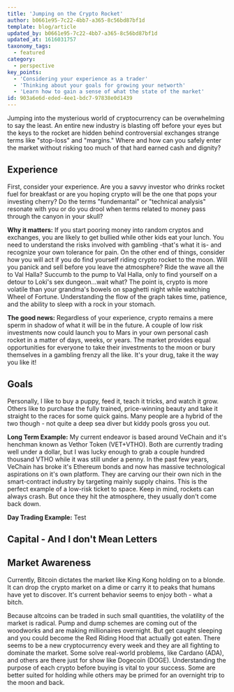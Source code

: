 ```yaml
---
title: 'Jumping on the Crypto Rocket'
author: b0661e95-7c22-4bb7-a365-8c56bd87bf1d
template: blog/article
updated_by: b0661e95-7c22-4bb7-a365-8c56bd87bf1d
updated_at: 1616031757
taxonomy_tags:
  - featured
category:
  - perspective
key_points:
  - 'Considering your experience as a trader'
  - 'Thinking about your goals for growing your networth'
  - 'Learn how to gain a sense of what the state of the market'
id: 903a6e6d-eded-4ee1-bdc7-97838e0d1439
---
```

Jumping into the mysterious world of cryptocurrency can be overwhelming to say the least. An entire new industry is blasting off before your eyes but the keys to the rocket are hidden behind controversial exchanges strange terms like "stop-loss" and "margins." Where and how can you safely enter the market without risking too much of that hard earned cash and dignity?

## Experience
First, consider your experience. Are you a savvy investor who drinks rocket fuel for breakfast or are you hoping crypto will be the one that pops your investing cherry? Do the terms "fundemantal" or "technical analysis" resonate with you or do you drool when terms related to money pass through the canyon in your skull? 

**Why it matters:** If you start pooring money into random cryptos and exchanges, you are likely to get bullied while other kids eat your lunch. You need to understand the risks involved with gambling -that's what it is- and recognize your own tolerance for pain. On the other end of things, consider how you will act if you do find yourself riding crypto rocket to the moon. Will you panick and sell before you leave the atmosphere? Ride the wave all the to Val Halla? Succumb to the pump to Val Halla, only to find yourself on a detour to Loki's sex dungeon...wait what? The point is, crypto is more volatile than your grandma's bowels on spaghetti night while watching Wheel of Fortune. Understanding the flow of the graph takes time, patience, and the ability to sleep with a rock in your stomach.

**The good news:** Regardless of your experience, crypto remains a mere sperm in shadow of what it will be in the future. A couple of low risk investments now could launch you to Mars in your own personal cash rocket in a matter of days, weeks, or years. The market provides equal opportunities for everyone to take their investments to the moon or bury themselves in a gambling frenzy all the like. It's your drug, take it the way you like it!

## Goals
Personally, I like to buy a puppy, feed it, teach it tricks, and watch it   grow. Others like to purchase the fully trained, price-winning beauty and take it straight to the races for some quick gains. Many people are a hybrid of the two though - not quite a deep sea diver but kiddy pools gross you out.

**Long Term Example:** My current endeavor is based around VeChain and it's henchman known as Vethor Token (VET+VTHO). Both are currently trading well under a dollar, but I was lucky enough to grab a couple hundred thousand VTHO while it was still under a penny. In the past few years, VeChain has broke it's Ethereum bonds and now has massive technological aspirations on it's own platform. They are carving our their own nich in the smart-contract industry by targeting mainly supply chains. This is the perfect example of a low-risk ticket to space. Keep in mind, rockets can always crash. But once they hit the atmosphere, they usually don't come back down.

**Day Trading Example:** Test


## Capital - And I don't Mean Letters



## Market Awareness
Currently, Bitcoin dictates the market like King Kong holding on to a blonde. It can drop the crypto market on a dime or carry it to peaks that humans have yet to discover. It's current behavior seems to enjoy both - what a bitch.

Because altcoins can be traded in such small quantities, the volatility of the market is radical. Pump and dump schemes are coming out of the woodworks and are making millionaires overnight. But get caught sleeping and you could become the Red Riding Hood that actually got eaten. There seems to be a new cryptocurrency every week and they are all fighting to dominate the market. Some solve real-world problems, like Cardano (ADA), and others are there just for show like Dogecoin (DOGE). Understanding the purpose of each crypto before buying is vital to your success. Some are better suited for holding while others may be primed for an overnight trip to the moon and back.